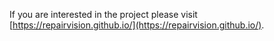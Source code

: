If you are interested in the project please visit [https://repairvision.github.io/](https://repairvision.github.io/).
